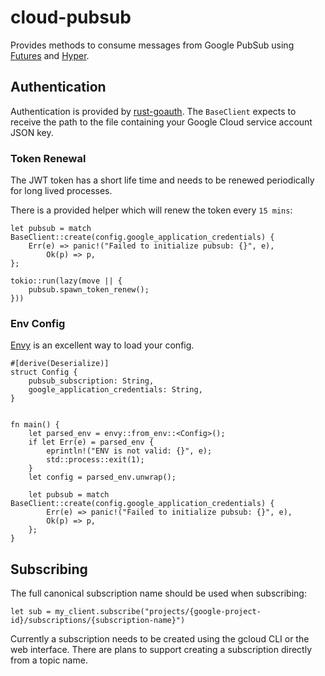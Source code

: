 # cloud-pubsub

Provides methods to consume messages from Google PubSub using
[Futures](https://github.com/rust-lang-nursery/futures-rs)
and [Hyper](https://hyper.rs).


## Authentication

Authentication is provided by [rust-goauth](https://github.com/durch/rust-goauth).
The `BaseClient` expects to receive the path to the file containing your Google Cloud
service account JSON key.

### Token Renewal

The JWT token has a short life time and needs to be renewed periodically for long lived processes.

There is a provided helper which will renew the token every `15 mins`:

```
let pubsub = match BaseClient::create(config.google_application_credentials) {
    Err(e) => panic!("Failed to initialize pubsub: {}", e),
        Ok(p) => p,
};

tokio::run(lazy(move || {
    pubsub.spawn_token_renew();
}))
```

### Env Config

[Envy](https://github.com/softprops/envy) is an excellent way to load your config.

```
#[derive(Deserialize)]
struct Config {
    pubsub_subscription: String,
    google_application_credentials: String,
}


fn main() {
    let parsed_env = envy::from_env::<Config>();
    if let Err(e) = parsed_env {
        eprintln!("ENV is not valid: {}", e);
        std::process::exit(1);
    }
    let config = parsed_env.unwrap();

    let pubsub = match BaseClient::create(config.google_application_credentials) {
        Err(e) => panic!("Failed to initialize pubsub: {}", e),
        Ok(p) => p,
    };
}
```

## Subscribing

The full canonical subscription name should be used when subscribing:

```
let sub = my_client.subscribe("projects/{google-project-id}/subscriptions/{subscription-name}")
```

Currently a subscription needs to be created using the gcloud CLI or the web interface. There are
plans to support creating a subscription directly from a topic name.
